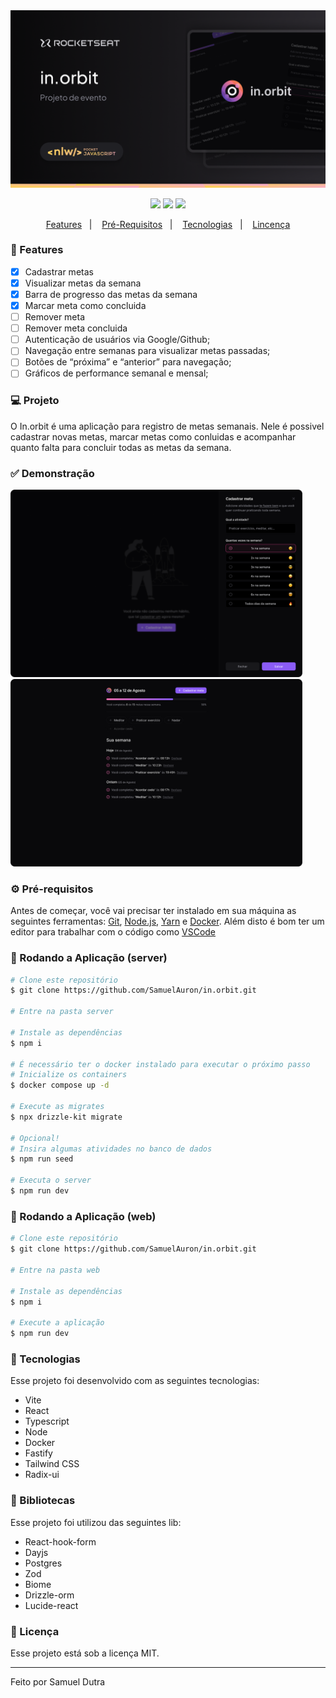 <img src="https://github.com/SamuelAuron/assets/blob/main/in-orbit/Thumbnail.png" />

<p align="center">
  <img src="https://img.shields.io/badge/react-17.0.2-informational"/>
  <img src="https://img.shields.io/badge/next-10.1.3-important" />
  <img src="https://img.shields.io/badge/license-MIT-success"/>
</p>

<p align="center">
  <a href="#-features">Features</a>&nbsp;&nbsp;&nbsp;|&nbsp;&nbsp;&nbsp;
  <a href="#-pré-requisitos">Pré-Requisitos</a>&nbsp;&nbsp;&nbsp;|&nbsp;&nbsp;&nbsp;
  <a href="#-tecnologias">Tecnologias</a>&nbsp;&nbsp;&nbsp;|&nbsp;&nbsp;&nbsp;
  <a href="#-licença">Lincença</a>
</p>

### 📎 Features 

- [x] Cadastrar metas
- [x] Visualizar metas da semana
- [x] Barra de progresso das metas da semana
- [x] Marcar meta como concluida
- [ ] Remover meta
- [ ] Remover meta concluida
- [ ] Autenticação de usuários via Google/Github;
- [ ] Navegação entre semanas para visualizar metas passadas;
- [ ] Botões de “próxima” e “anterior” para navegação;
- [ ] Gráficos de performance semanal e mensal;

### 💻 Projeto

O In.orbit é uma aplicação para registro de metas semanais. Nele é possivel cadastrar novas metas, marcar metas como conluidas e acompanhar quanto falta para concluir todas as metas da semana.

### ✅ Demonstração
<p >
  <img src="https://github.com/SamuelAuron/assets/blob/main/in-orbit/Create%20goal.png" height="300" />
  <img src="https://github.com/SamuelAuron/assets/blob/main/in-orbit/Goals.png" height="300" />
</p>


### ⚙ Pré-requisitos

Antes de começar, você vai precisar ter instalado em sua máquina as seguintes ferramentas:
[Git](https://git-scm.com), [Node.js](https://nodejs.org/en/), [Yarn](https://yarnpkg.com/) e [Docker](https://www.docker.com/). 
Além disto é bom ter um editor para trabalhar com o código como [VSCode](https://code.visualstudio.com/)

### 📗 Rodando a Aplicação (server)

```bash
# Clone este repositório
$ git clone https://github.com/SamuelAuron/in.orbit.git

# Entre na pasta server

# Instale as dependências
$ npm i

# É necessário ter o docker instalado para executar o próximo passo
# Inicialize os containers
$ docker compose up -d

# Execute as migrates
$ npx drizzle-kit migrate

# Opcional!
# Insira algumas atividades no banco de dados
$ npm run seed

# Executa o server
$ npm run dev

```


### 📗 Rodando a Aplicação (web)

```bash
# Clone este repositório
$ git clone https://github.com/SamuelAuron/in.orbit.git

# Entre na pasta web

# Instale as dependências
$ npm i

# Execute a aplicação
$ npm run dev

```

### 🚀 Tecnologias

Esse projeto foi desenvolvido com as seguintes tecnologias:

- Vite
- React
- Typescript
- Node
- Docker
- Fastify
- Tailwind CSS
- Radix-ui

### 📕 Bibliotecas

Esse projeto foi utilizou das seguintes lib:
- React-hook-form
- Dayjs
- Postgres
- Zod
- Biome
- Drizzle-orm
- Lucide-react


### 📝 Licença

Esse projeto está sob a licença MIT.

<hr/>

Feito por Samuel Dutra
